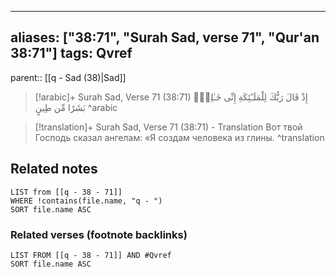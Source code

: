 
---
aliases: ["38:71", "Surah Sad, verse 71", "Qur'an 38:71"]
tags: Qvref
---

parent:: [[q - Sad (38)|Sad]]

> [!arabic]+ Surah Sad, Verse 71 (38:71)
> <span class="quran-arabic">إِذْ قَالَ رَبُّكَ لِلْمَلَـٰٓئِكَةِ إِنِّى خَـٰلِقٌۢ بَشَرًا مِّن طِينٍ</span>
^arabic

> [!translation]+ Surah Sad, Verse 71 (38:71) - Translation
> Вот твой Господь сказал ангелам: «Я создам человека из глины.
^translation



## Related notes
```dataview
LIST from [[q - 38 - 71]]
WHERE !contains(file.name, "q - ")
SORT file.name ASC
```

### Related verses (footnote backlinks)
```dataview
LIST FROM [[q - 38 - 71]] AND #Qvref
SORT file.name ASC
```

